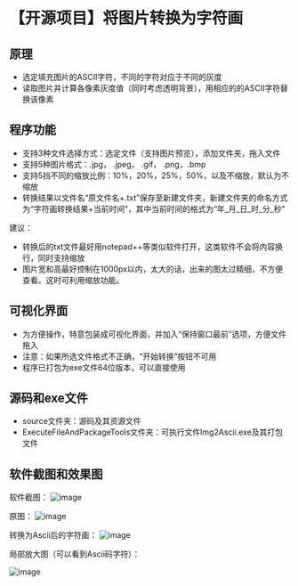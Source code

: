 # 【开源项目】将图片转换为字符画 #

## 原理 ##
- 选定填充图片的ASCII字符，不同的字符对应于不同的灰度
- 读取图片并计算各像素灰度值（同时考虑透明背景），用相应的的ASCII字符替换该像素

## 程序功能 ##
- 支持3种文件选择方式：选定文件（支持图片预览），添加文件夹，拖入文件
- 支持5种图片格式：.jpg， .jpeg， .gif， .png，.bmp
- 支持5挡不同的缩放比例：10%，20%，25%，50%，以及不缩放，默认为不缩放
- 转换结果以文件名“原文件名+.txt”保存至新建文件夹，新建文件夹的命名方式为“字符画转换结果+当前时间”，其中当前时间的格式为“年\_月\_日\_时\_分\_秒”

建议：

- 转换后的txt文件最好用notepad++等类似软件打开，这类软件不会将内容换行，同时支持缩放
- 图片宽和高最好控制在1000px以内，太大的话，出来的图太过精细，不方便查看。这时可利用缩放功能。

## 可视化界面 ##
- 为方便操作，特意包装成可视化界面，并加入“保持窗口最前”选项，方便文件拖入
- 注意：如果所选文件格式不正确，“开始转换”按钮不可用
- 程序已打包为exe文件64位版本，可以直接使用

## 源码和exe文件 ##
- source文件夹：源码及其资源文件
- ExecuteFileAndPackageTools文件夹：可执行文件Img2Ascii.exe及其打包文件

## 软件截图和效果图 ##

软件截图：
![image](https://github.com/xiaoxi666/Img2AsciiVision/blob/master/Demos/Img2Ascii.exe.png)

原图：
![image](https://github.com/xiaoxi666/Img2AsciiVision/blob/master/Demos/img.jpg)

转换为Ascii后的字符画：
![image](https://github.com/xiaoxi666/Img2AsciiVision/blob/master/Demos/img_Ascii.jpg)

局部放大图（可以看到Ascii码字符）：

![image](https://github.com/xiaoxi666/Img2AsciiVision/blob/master/Demos/ZoomIn.jpg)
